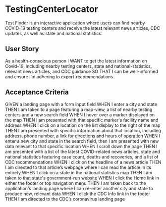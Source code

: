 # TestingCenterLocator
Test Finder is an interactive application where users can find nearby COVID-19 testing centers and receive the latest relevant news articles, CDC updates, as well as state and national statistics.

## User Story
As a health-conscious person
I WANT to get the latest information on Covid-19, including nearby testing centers, state and national-statistics, relevant news articles, and CDC guidance
SO THAT I can be well-informed and ensure I’m adhering to expert-recommendations.

## Acceptance Criteria
GIVEN a landing page with a form input field
WHEN I enter a city and state
THEN I am taken to a page featuring a map-view, a list of nearby testing centers and a new search field
WHEN I hover over a marker displayed on the map
THEN I am presented with that specific marker's facility name and address
WHEN I click on a location on the list display to the right of the map
THEN I am presented with specific information about that location, including address, phone number, a link for directions and hours of operation
WHEN I enter a new city and state in the search field, then I am presented with new data relevant to that specific location
WHEN I scroll down the page
THEN I am presented with a list of the latest COVID-related news articles, state and national statistics featuring case count, deaths and recoveries, and a list of CDC recommendations
WHEN I click on the headline of a news article
THEN I am directed to that article’s webpage where I can read the article in its entirety
WHEN I click on a state in the national statistics map
THEN I am taken to that state's government-run website
WHEN I click the Home link in either the footer or top navigation menu
THEN I am taken back to the application's landing page where I can re-enter another city and state to produce new, relevant data
WHEN I click the CDC Info link in the footer
THEN I am directed to the CDC’s coronavirus landing page
